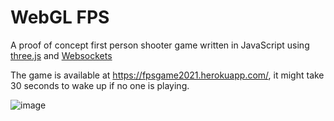 # WebGL FPS

A proof of concept first person shooter game written in JavaScript using [three.js](https://threejs.org/) and [Websockets](https://developer.mozilla.org/en-US/docs/Web/API/WebSockets_API)

The game is available at https://fpsgame2021.herokuapp.com/, it might take 30 seconds to wake up if no one is playing.

![image](https://user-images.githubusercontent.com/7595421/125669280-765de067-5e94-456b-aa8a-3e9a6203de8f.png)
